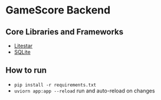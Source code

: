 # GameScore Backend

## Core Libraries and Frameworks

* [Litestar](https://github.com/litestar-org/litestar)
* [SQLite](https://www.sqlite.org/index.html)

## How to run

* `pip install -r requirements.txt`
* `uviorn app:app --reload` run and auto-reload on changes